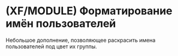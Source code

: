 # (XF/MODULE) Форматирование имён пользователей
Небольшое дополнение, позволяющее раскрасить имена пользователей под цвет их группы.
